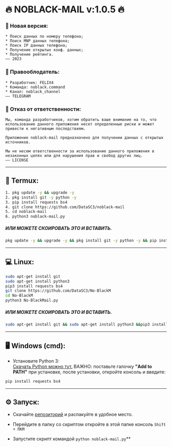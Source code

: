 # 🔥 **NOBLACK-MAIL v:1.0.5** 🔥

### **🔖 Новая версия:**
    * Поиск данных по номеру телефона;
    * Поиск MNP данных телефона;
    * Поиск IP данных телефона;
    * Получение открытых конф. данных;
    * Получение рейтинга.
    —— 2023

### **💼 Правооблодатель:**
    * Разработчик: FELIX4
    * Команда: noblack.command
    * Канал: noblack_channel
    —— TELEGRAM

### **📑 Отказ от ответственности:**
    Мы, команда разработчиков, хотим обратить ваше внимание на то, что использование данного приложения несет определенные риски и может привести к негативным последствиям.

    Приложение noblack-mail предназначено для получении данных с открытых источников.

    Мы не несем ответственности за использование данного приложения в незаконных целях или для нарушения прав и свобод других лиц.
    —— LICENSE

---
## **📱 Termux:**
```Bash
1. pkg update -y && upgrade -y
2. pkg install git -y python -y
3. pip install requests bs4 
4. git clone https://github.com/DataSC3/noblack-mail
5. cd noblack-mail
6. python3 noblack-mail.py
```

##### ИЛИ МОЖЕТЕ СКОИРОВАТЬ ЭТО И ВСТАВИТЬ. 
```Bash
pkg update -y && upgrade -y && pkg install git -y python -y && pip install requests bs4 && git clone https://github.com/DataSC3/noblack-mail.git && cd noblack-mail && python3 noblack-mail.py
```
---
## **💻 Linux:**
```Bash
sudo apt-get install git 
sudo apt-get install python3
pip3 install requests bs4 
git clone https://github.com/DataSC3/No-BlackM
cd No-BlackM
python3 No-BlackMail.py
```

##### ИЛИ МОЖЕТЕ СКОИРОВАТЬ ЭТО И ВСТАВИТЬ. 
```Bash
sudo apt-get install git && sudo apt-get install python3 &&pip3 install requests bs4 && git clone https://github.com/DataSC3/noblack-mail.git && cd noblack-mail && python3 noblack-mail.py
```
---
## **🖥 Windows (cmd):**
- Установите Python 3:\
[Скачать Python можно тут.](https://www.python.org/downloads/)  ВАЖНО: поставьте галочку **"Add to PATH"** при установке, после установки, откройте консоль и введите:

```Bash
pip install requests bs4
```
---

## **⚙️ Запуск:**
- Скачайте [репозиторий](https://github.com/DataSC3/noblack-mail/archive/master.zip) и распакуйте в удобное место.

- Перейдите в папку со скриптом откройте в этой папке консоль `Shift + ПКМ`
- Запустите скрипт командой `python noblack-mail.py`**
